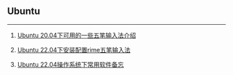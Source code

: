 ## Ubuntu

---

1. [Ubuntu 20.04下可用的一些五笔输入法介绍](Ubuntu20.04%E4%B8%8B%E5%8F%AF%E7%94%A8%E7%9A%84%E4%B8%80%E4%BA%9B%E4%BA%94%E7%AC%94%E8%BE%93%E5%85%A5%E6%B3%95%E4%BB%8B%E7%BB%8D/Ubuntu20.04%E4%B8%8B%E5%8F%AF%E7%94%A8%E7%9A%84%E4%B8%80%E4%BA%9B%E4%BA%94%E7%AC%94%E8%BE%93%E5%85%A5%E6%B3%95%E4%BB%8B%E7%BB%8D.md)

2. [Ubuntu 22.04下安装配置rime五笔输入法](Ubuntu22.04%E4%B8%8B%E5%AE%89%E8%A3%85%E9%85%8D%E7%BD%AErime%E4%BA%94%E7%AC%94%E8%BE%93%E5%85%A5%E6%B3%95/Ubuntu22.04%E4%B8%8B%E5%AE%89%E8%A3%85%E9%85%8D%E7%BD%AErime%E4%BA%94%E7%AC%94%E8%BE%93%E5%85%A5%E6%B3%95.md)

3. [Ubuntu 22.04操作系统下常用软件备忘](Ubuntu22.04操作系统下常用软件备忘/Ubuntu22.04操作系统下常用软件备忘.md)

